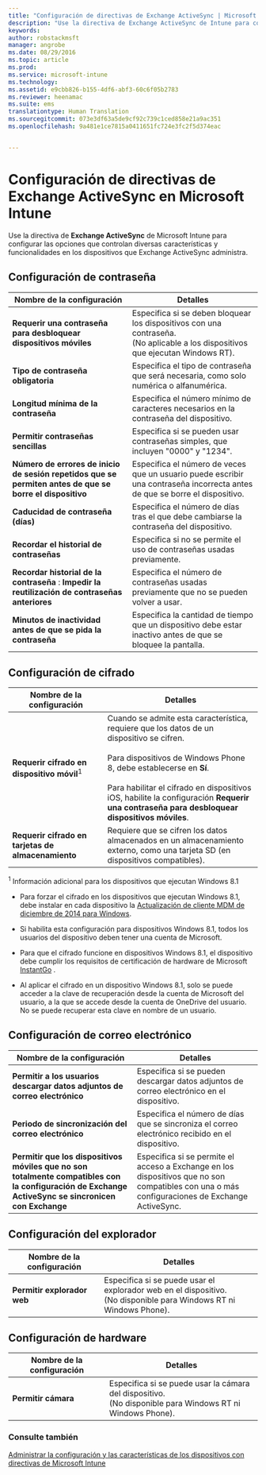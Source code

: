 ```yaml
---
title: "Configuración de directivas de Exchange ActiveSync | Microsoft Intune"
description: "Use la directiva de Exchange ActiveSync de Intune para configurar las opciones que le permitirán controlar características y funciones en los dispositivos administrados por Exchange ActiveSync."
keywords: 
author: robstackmsft
manager: angrobe
ms.date: 08/29/2016
ms.topic: article
ms.prod: 
ms.service: microsoft-intune
ms.technology: 
ms.assetid: e9cbb826-b155-4df6-abf3-60c6f05b2783
ms.reviewer: heenamac
ms.suite: ems
translationtype: Human Translation
ms.sourcegitcommit: 073e3df63a5de9cf92c739c1ced858e21a9ac351
ms.openlocfilehash: 9a481e1ce7815a0411651fc724e3fc2f5d374eac


---
```


# Configuración de directivas de Exchange ActiveSync en Microsoft Intune
Use la directiva de **Exchange ActiveSync** de Microsoft Intune para configurar las opciones que controlan diversas características y funcionalidades en los dispositivos que Exchange ActiveSync administra.


## Configuración de contraseña

|Nombre de la configuración|Detalles
|----------------|---|
|**Requerir una contraseña para desbloquear dispositivos móviles**|Especifica si se deben bloquear los dispositivos con una contraseña.<br>(No aplicable a los dispositivos que ejecutan Windows RT).|
|**Tipo de contraseña obligatoria**|Especifica el tipo de contraseña que será necesaria, como solo numérica o alfanumérica.|
|**Longitud mínima de la contraseña**|Especifica el número mínimo de caracteres necesarios en la contraseña del dispositivo.|
|**Permitir contraseñas sencillas**|Especifica si se pueden usar contraseñas simples, que incluyen "0000" y "1234".|
|**Número de errores de inicio de sesión repetidos que se permiten antes de que se borre el dispositivo**|Especifica el número de veces que un usuario puede escribir una contraseña incorrecta antes de que se borre el dispositivo.|
|**Caducidad de contraseña (días)**|Especifica el número de días tras el que debe cambiarse la contraseña del dispositivo.
|**Recordar el historial de contraseñas**|Especifica si no se permite el uso de contraseñas usadas previamente.|
|**Recordar historial de la contraseña** : **Impedir la reutilización de contraseñas anteriores**|Especifica el número de contraseñas usadas previamente que no se pueden volver a usar.|
|**Minutos de inactividad antes de que se pida la contraseña**|Especifica la cantidad de tiempo que un dispositivo debe estar inactivo antes de que se bloquee la pantalla.

## Configuración de cifrado

|Nombre de la configuración|Detalles|
|----------------|---|
|**Requerir cifrado en dispositivo móvil**<sup>1</sup>|Cuando se admite esta característica, requiere que los datos de un dispositivo se cifren.<br><br>Para dispositivos de Windows Phone 8, debe establecerse en **Sí**.<br /><br />Para habilitar el cifrado en dispositivos iOS, habilite la configuración **Requerir una contraseña para desbloquear dispositivos móviles**.|
|**Requerir cifrado en tarjetas de almacenamiento**|Requiere que se cifren los datos almacenados en un almacenamiento externo, como una tarjeta SD (en dispositivos compatibles).
<sup>1</sup> Información adicional para los dispositivos que ejecutan Windows 8.1

-   Para forzar el cifrado en los dispositivos que ejecutan Windows 8.1, debe instalar en cada dispositivo la [Actualización de cliente MDM de diciembre de 2014 para Windows](http://support.microsoft.com/kb/3013816).

-   Si habilita esta configuración para dispositivos Windows 8.1, todos los usuarios del dispositivo deben tener una cuenta de Microsoft.

-   Para que el cifrado funcione en dispositivos Windows 8.1, el dispositivo debe cumplir los requisitos de certificación de hardware de Microsoft [InstantGo](http://blogs.windows.com/bloggingwindows/2014/06/19/instantgo-a-better-way-to-sleep/) .

-   Al aplicar el cifrado en un dispositivo Windows 8.1, solo se puede acceder a la clave de recuperación desde la cuenta de Microsoft del usuario, a la que se accede desde la cuenta de OneDrive del usuario. No se puede recuperar esta clave en nombre de un usuario.

## Configuración de correo electrónico

|Nombre de la configuración|Detalles
|----------------|---|
|**Permitir a los usuarios descargar datos adjuntos de correo electrónico**|Especifica si se pueden descargar datos adjuntos de correo electrónico en el dispositivo.|
|**Periodo de sincronización del correo electrónico**|Especifica el número de días que se sincroniza el correo electrónico recibido en el dispositivo.
|**Permitir que los dispositivos móviles que no son totalmente compatibles con la configuración de Exchange ActiveSync se sincronicen con Exchange**|Especifica si se permite el acceso a Exchange en los dispositivos que no son compatibles con una o más configuraciones de Exchange ActiveSync.

## Configuración del explorador

|Nombre de la configuración|Detalles
|----------------|---|
|**Permitir explorador web**|Especifica si se puede usar el explorador web en el dispositivo.<br>(No disponible para Windows RT ni Windows Phone).

## Configuración de hardware

|Nombre de la configuración|Detalles
|----------------|---|
|**Permitir cámara**|Especifica si se puede usar la cámara del dispositivo.<br>(No disponible para Windows RT ni Windows Phone).



### Consulte también
[Administrar la configuración y las características de los dispositivos con directivas de Microsoft Intune](manage-settings-and-features-on-your-devices-with-microsoft-intune-policies.md)



<!--HONumber=Sep16_HO2-->



